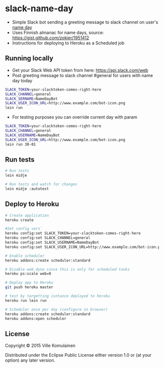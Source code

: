 slack-name-day
==============

- Simple Slack bot sending a greeting message to slack channel on user's [name day](https://en.wikipedia.org/wiki/Name_day)
- Uses Finnish almanac for name days, source: https://gist.github.com/zokier/1951412
- Instructions for deploying to Heroku as a Scheduled job

Running locally
---------------
- Get your Slack Web API token from here: https://api.slack.com/web
- Post greeting message to slack channel #general for users with name day today

```sh
SLACK_TOKEN=your-slacktoken-comes-right-here
SLACK_CHANNEL=general
SLACK_SERNAME=NameDayBot
SLACK_USER_ICON_URL=http://www.example.com/bot-icon.png
lein run
```

- For testing purposes you can override current day with param

```sh
SLACK_TOKEN=your-slacktoken-comes-right-here
SLACK_CHANNEL=general
SLACK_USERNAME=NameDayBot
SLACK_USER_ICON_URL=http://www.example.com/bot-icon.png
lein run 30-01
```

Run tests
---------

```sh
# Run tests
lein midje

# Run tests and watch for changes
lein midje :autotest
```

Deploy to Heroku
----------------

```sh
# Create application
heroku create

#Set config vars`
heroku config:set SLACK_TOKEN=your-slacktoken-comes-right-here
heroku config:set SLACK_CHANNEL=general
heroku config:set SLACK_USERNAME=NameDayBot
heroku config:set SLACK_USER_ICON_URL=http://www.example.com/bot-icon.pg

# Enable scheduler
heroku addons:create scheduler:standard

# Disable web dyno since this is only for scheduled tasks
heroku ps:scale web=0

# Deploy app to Heroku
git push heroku master

# test by targetting isntance deployed to heroku
heroku run lein run

# Scheduler once per day (configure in browser)
heroku addons:create scheduler:standard
heroku addons:open scheduler
```

License
-------

Copyright © 2015 Ville Komulainen

Distributed under the Eclipse Public License either version 1.0 or (at
your option) any later version.
